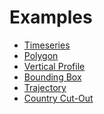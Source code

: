 # Examples

* <a href="../timeseries_example">Timeseries</a>
* <a href="../polygon_example">Polygon</a>
* <a href="../vertical_profile_example">Vertical Profile</a>
* <a href="../boundingbox_example">Bounding Box</a>
* <a href="../trajectory_example">Trajectory</a>
* <a href="../country_example">Country Cut-Out</a>